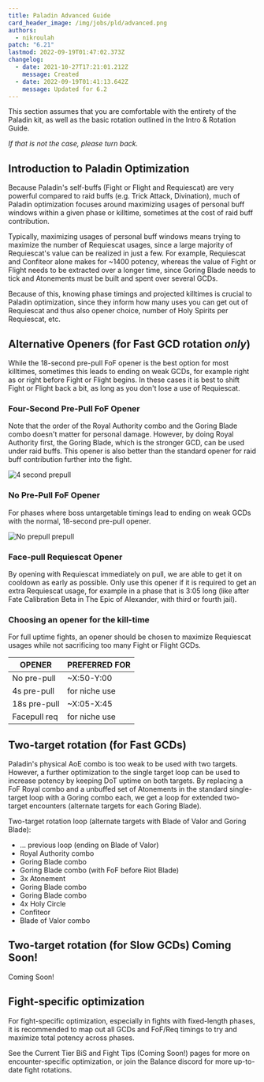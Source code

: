 ```yaml
---
title: Paladin Advanced Guide
card_header_image: /img/jobs/pld/advanced.png
authors:
  - nikroulah
patch: "6.21"
lastmod: 2022-09-19T01:47:02.373Z
changelog:
  - date: 2021-10-27T17:21:01.212Z
    message: Created
  - date: 2022-09-19T01:41:13.642Z
    message: Updated for 6.2
---
```

This section assumes that you are comfortable with the entirety of the Paladin kit, as well as the basic rotation outlined in the Intro & Rotation Guide.

*If that is not the case, please turn back.*

## Introduction to Paladin Optimization

Because Paladin's self-buffs (Fight or Flight and Requiescat) are very powerful compared to raid buffs (e.g. Trick Attack, Divination), much of Paladin optimization focuses around maximizing usages of personal buff windows within a given phase or killtime, sometimes at the cost of raid buff contribution.

Typically, maximizing usages of personal buff windows means trying to maximize the number of Requiescat usages, since a large majority of Requiescat's value can be realized in just a few. For example, Requiescat and Confiteor alone makes for \~1400 potency, whereas the value of Fight or Flight needs to be extracted over a longer time, since Goring Blade needs to tick and Atonements must be built and spent over several GCDs.

Because of this, knowing phase timings and projected killtimes is crucial to Paladin optimization, since they inform how many uses you can get out of Requiescat and thus also opener choice, number of Holy Spirits per Requiescat, etc.

## Alternative Openers (for Fast GCD rotation *only*)

While the 18-second pre-pull FoF opener is the best option for most killtimes, sometimes this leads to ending on weak GCDs, for example right as or right before Fight or Flight begins. In these cases it is best to shift Fight or Flight back a bit, as long as you don't lose a use of Requiescat.

### Four-Second Pre-Pull FoF Opener

Note that the order of the Royal Authority combo and the Goring Blade combo doesn't matter for personal damage. However, by doing Royal Authority first, the Goring Blade, which is the stronger GCD, can be used under raid buffs. This opener is also better than the standard opener for raid buff contribution further into the fight.

![4 second prepull](https://cdn.discordapp.com/attachments/1009922395403976825/1019114451988922388/opener4s.png)

### No Pre-Pull FoF Opener

For phases where boss untargetable timings lead to ending on weak GCDs with the normal, 18-second pre-pull opener.

![No prepull prepull](https://cdn.discordapp.com/attachments/1009922395403976825/1019114452852949042/openerfull.png)

### Face-pull Requiescat Opener

By opening with Requiescat immediately on pull, we are able to get it on cooldown as early as possible. Only use this opener if it is required to get an extra Requiescat usage, for example in a phase that is 3:05 long (like after Fate Calibration Beta in The Epic of Alexander, with third or fourth jail).

### Choosing an opener for the kill-time

For full uptime fights, an opener should be chosen to maximize Requiescat usages while not sacrificing too many Fight or Flight GCDs.

| OPENER       | PREFERRED FOR |
| ------------ | ------------- |
| No pre-pull  | ~X:50-Y:00    |
| 4s pre-pull  | for niche use |
| 18s pre-pull | ~X:05-X:45    |
| Facepull req | for niche use |

## Two-target rotation (for Fast GCDs)

Paladin's physical AoE combo is too weak to be used with two targets. However, a further optimization to the single target loop can be used to increase potency by keeping DoT uptime on both targets. By replacing a FoF Royal combo and a unbuffed set of Atonements in the standard single-target loop with a Goring combo each, we get a loop for extended two-target encounters (alternate targets for each Goring Blade).

Two-target rotation loop (alternate targets with Blade of Valor and Goring Blade):
* ... previous loop (ending on Blade of Valor)
* Royal Authority combo
* Goring Blade combo
* Goring Blade combo (with FoF before Riot Blade)
* 3x Atonement
* Goring Blade combo
* Goring Blade combo
* 4x Holy Circle
* Confiteor
* Blade of Valor combo

## Two-target rotation (for Slow GCDs) Coming Soon!

Coming Soon!

## Fight-specific optimization

For fight-specific optimization, especially in fights with fixed-length phases, it is recommended to map out all GCDs and FoF/Req timings to try and maximize total potency across phases.

See the Current Tier BiS and Fight Tips (Coming Soon!) pages for more on encounter-specific optimization, or join the Balance discord for more up-to-date fight rotations.